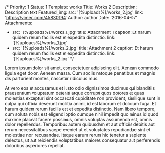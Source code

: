 /*
Priority: 1
Status: 1
Template: works
Title: Works 2
Description: Description text
Featured_img:
  src: '[%uploads%]/works_2.jpg'
  link: 'https://vimeo.com/45830194'
Author: author
Date: '2016-04-07'
Attachments:
- src: '[%uploads%]/works_1.jpg'
  title: Attachment 1
  caption: Et harum quidem rerum facilis est et expedita distinctio.
  link: '[%uploads%]/works_1.jpg'
- src: '[%uploads%]/works_2.jpg'
  title: Attachment 2
  caption: Et harum quidem rerum facilis est et expedita distinctio.
  link: '[%uploads%]/works_2.jpg'
*/
<p>Lorem ipsum dolor sit amet, consectetuer adipiscing elit. Aenean commodo  ligula eget dolor. Aenean massa. Cum sociis natoque penatibus et magnis   dis parturient montes, nascetur ridiculus mus.</p>

<p>At vero eos et accusamus et iusto odio dignissimos ducimus qui blanditiis praesentium voluptatum deleniti atque corrupti quos dolores et quas molestias excepturi sint occaecati cupiditate non provident, similique sunt in culpa qui officia deserunt mollitia animi, id est laborum et dolorum fuga. Et harum quidem rerum facilis est et expedita distinctio. Nam libero tempore, cum soluta nobis est eligendi optio cumque nihil impedit quo minus id quod maxime placeat facere possimus, omnis voluptas assumenda est, omnis dolor repellendus. Temporibus autem quibusdam et aut officiis debitis aut rerum necessitatibus saepe eveniet ut et voluptates repudiandae sint et molestiae non recusandae. Itaque earum rerum hic tenetur a sapiente delectus, ut aut reiciendis voluptatibus maiores consequatur aut perferendis doloribus asperiores repellat.</p>